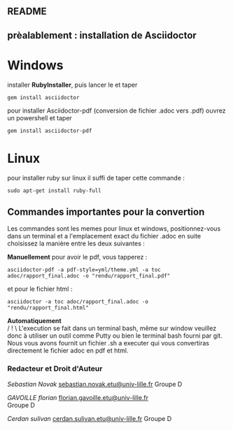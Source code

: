 ## README

## prèalablement : installation de Asciidoctor

# Windows
installer **RubyInstaller**, puis lancer le et taper
```
gem install asciidoctor
```
pour installer Asciidoctor-pdf (conversion de fichier .adoc vers .pdf) ouvrez un powershell et taper 
```
gem install asciidoctor-pdf
```

# Linux
pour installer ruby sur linux il suffi de taper cette commande : 
```
sudo apt-get install ruby-full
```

## Commandes importantes pour la convertion

Les commandes sont les memes pour linux et windows,
positionnez-vous dans un terminal et a l'emplacement exact du fichier .adoc en suite choisissez la manière entre les deux suivantes :

**Manuellement**
pour avoir le pdf, vous tapperez :
```
asciidoctor-pdf -a pdf-style=yml/theme.yml -a toc adoc/rapport_final.adoc -o "rendu/rapport_final.pdf"
```
et pour le fichier html :
```
asciidoctor -a toc adoc/rapport_final.adoc -o "rendu/rapport_final.html"
``` 

**Automatiquement**  
 / ! \ L'execution se fait dans un terminal bash, même sur window veuillez donc à utiliser un outil comme Putty ou bien le terminal bash fourni par git.  
Nous vous avons fournit un fichier .sh a executer qui vous convertiras directement le fichier adoc en pdf et html.


### Redacteur et Droit d'Auteur


 _Sebastian Novak_
 sebastian.novak.etu@univ-lille.fr
 Groupe D 

 _GAVOILLE florian_
 florian.gavoille.etu@univ-lille.fr  
 Groupe D 

 _Cerdan sulivan_
 cerdan.sulivan.etu@univ-lille.fr
 Groupe D 
